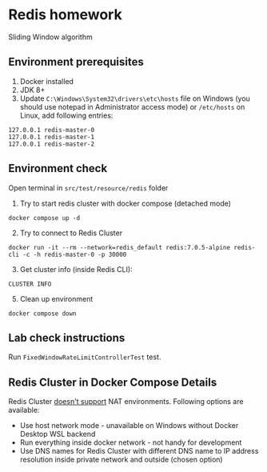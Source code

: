 # Redis homework
Sliding Window algorithm


## Environment prerequisites
1. Docker installed
2. JDK 8+
3. Update `C:\Windows\System32\drivers\etc\hosts` file on Windows (you should use notepad in Administrator access mode)
or `/etc/hosts` on Linux, add following entries:
```
127.0.0.1 redis-master-0
127.0.0.1 redis-master-1
127.0.0.1 redis-master-2
```

## Environment check

Open terminal in `src/test/resource/redis` folder

1. Try to start redis cluster with docker compose (detached mode)
```shell
docker compose up -d
```

2. Try to connect to Redis Cluster
```shell
docker run -it --rm --network=redis_default redis:7.0.5-alpine redis-cli -c -h redis-master-0 -p 30000
```

3. Get cluster info (inside Redis CLI):
```shell
CLUSTER INFO
```

5. Clean up environment
```shell
docker compose down
```

## Lab check instructions
Run `FixedWindowRateLimitControllerTest` test.

## Redis Cluster in Docker Compose Details

Redis Cluster [doesn't support](https://redis.io/docs/manual/scaling/#redis-cluster-and-docker) NAT environments.
Following options are available:
* Use host network mode - unavailable on Windows without Docker Desktop WSL backend
* Run everything inside docker network - not handy for development
* Use DNS names for Redis Cluster with different DNS name to IP address resolution inside private network and outside (chosen option)
